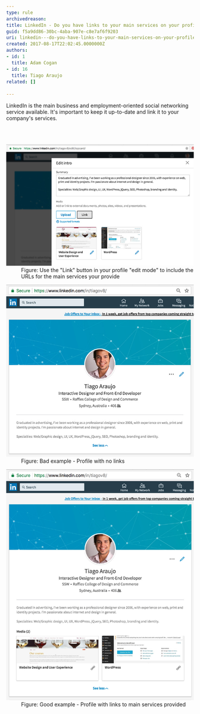 ```yaml
---
type: rule
archivedreason: 
title: LinkedIn - Do you have links to your main services on your profile?
guid: f5a9dd86-30bc-4aba-907e-c8e7af6f9203
uri: linkedin---do-you-have-links-to-your-main-services-on-your-profile
created: 2017-08-17T22:02:45.0000000Z
authors:
- id: 1
  title: Adam Cogan
- id: 16
  title: Tiago Araujo
related: []

---
```



<p>​​LinkedIn is the main business and employment-oriented social networking service available. It's important to keep it up-to-date and link it to your company's services.<br></p>
<br><excerpt class='endintro'></excerpt><br>
<dl class="image"><dt> <img src="linkedin-links.jpg" alt="linkedin-links.jpg" /> </dt><dd>Figure: Use the "Link" button in your profile "edit mode" to include the URLs for the main services your provide</dd></dl><dl class="badImage"><dt>​<img src="linkedin-url-bad.jpg" alt="linkedin-url-bad.jpg" /></dt><dd>Figure: Bad example - Profile with no links</dd></dl><dl class="goodImage"><dt><img src="linkedin-url-good.jpg" alt="linkedin-url-good.jpg" /></dt><dd>Figure: Good example - Profile with links to main services provided <br></dd></dl>



